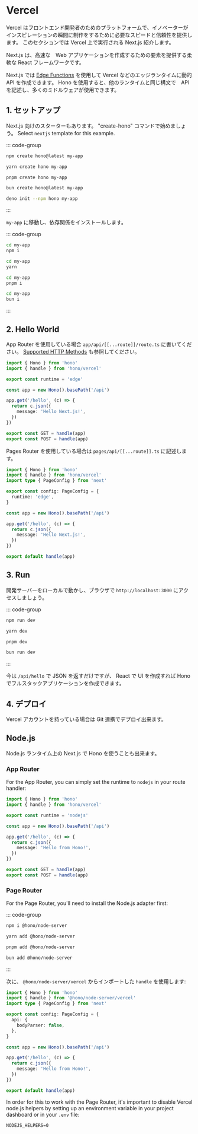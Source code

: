 # Vercel

Vercel はフロントエンド開発者のためのプラットフォームで、イノベーターがインスピレーションの瞬間に制作をするために必要なスピードと信頼性を提供します。 このセクションでは Vercel 上で実行される Next.js 紹介します。

Next.js は、高速な　Web アプリケーションを作成するための要素を提供する柔軟な React フレームワークです。

Next.js では [Edge Functions](https://vercel.com/docs/concepts/functions/edge-functions) を使用して Vercel などのエッジランタイムに動的 API を作成できます。
Hono を使用すると、他のランタイムと同じ構文で　API を記述し、多くのミドルウェアが使用できます。

## 1. セットアップ

Next.js 向けのスターターもあります。
"create-hono" コマンドで始めましょう。
Select `nextjs` template for this example.

::: code-group

```sh [npm]
npm create hono@latest my-app
```

```sh [yarn]
yarn create hono my-app
```

```sh [pnpm]
pnpm create hono my-app
```

```sh [bun]
bun create hono@latest my-app
```

```sh [deno]
deno init --npm hono my-app
```

:::

`my-app` に移動し、依存関係をインストールします。

::: code-group

```sh [npm]
cd my-app
npm i
```

```sh [yarn]
cd my-app
yarn
```

```sh [pnpm]
cd my-app
pnpm i
```

```sh [bun]
cd my-app
bun i
```

:::

## 2. Hello World

App Router を使用している場合 `app/api/[[...route]]/route.ts` に書いてください。 [Supported HTTP Methods](https://nextjs.org/docs/app/building-your-application/routing/route-handlers#supported-http-methods) も参照してください。

```ts
import { Hono } from 'hono'
import { handle } from 'hono/vercel'

export const runtime = 'edge'

const app = new Hono().basePath('/api')

app.get('/hello', (c) => {
  return c.json({
    message: 'Hello Next.js!',
  })
})

export const GET = handle(app)
export const POST = handle(app)
```

Pages Router を使用している場合は `pages/api/[[...route]].ts` に記述します。

```ts
import { Hono } from 'hono'
import { handle } from 'hono/vercel'
import type { PageConfig } from 'next'

export const config: PageConfig = {
  runtime: 'edge',
}

const app = new Hono().basePath('/api')

app.get('/hello', (c) => {
  return c.json({
    message: 'Hello Next.js!',
  })
})

export default handle(app)
```

## 3. Run

開発サーバーをローカルで動かし、ブラウザで `http://localhost:3000` にアクセスしましょう。

::: code-group

```sh [npm]
npm run dev
```

```sh [yarn]
yarn dev
```

```sh [pnpm]
pnpm dev
```

```sh [bun]
bun run dev
```

:::

今は `/api/hello` で JSON を返すだけですが、 React で UI を作成すれば Hono でフルスタックアプリケーションを作成できます。

## 4. デプロイ

Vercel アカウントを持っている場合は Git 連携でデプロイ出来ます。

## Node.js

Node.js ランタイム上の Next.js で Hono を使うことも出来ます。

### App Router

For the App Router, you can simply set the runtime to `nodejs` in your route handler:

```ts
import { Hono } from 'hono'
import { handle } from 'hono/vercel'

export const runtime = 'nodejs'

const app = new Hono().basePath('/api')

app.get('/hello', (c) => {
  return c.json({
    message: 'Hello from Hono!',
  })
})

export const GET = handle(app)
export const POST = handle(app)
```

### Page Router

For the Page Router, you'll need to install the Node.js adapter first:

::: code-group

```sh [npm]
npm i @hono/node-server
```

```sh [yarn]
yarn add @hono/node-server
```

```sh [pnpm]
pnpm add @hono/node-server
```

```sh [bun]
bun add @hono/node-server
```

:::

次に、 `@hono/node-server/vercel` からインポートした `handle` を使用します:

```ts
import { Hono } from 'hono'
import { handle } from '@hono/node-server/vercel'
import type { PageConfig } from 'next'

export const config: PageConfig = {
  api: {
    bodyParser: false,
  },
}

const app = new Hono().basePath('/api')

app.get('/hello', (c) => {
  return c.json({
    message: 'Hello from Hono!',
  })
})

export default handle(app)
```

In order for this to work with the Page Router, it's important to disable Vercel node.js helpers by setting up an environment variable in your project dashboard or in your `.env` file:

```text
NODEJS_HELPERS=0
```
